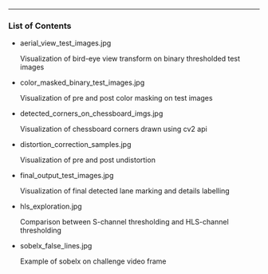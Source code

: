 ----
### List of Contents

* aerial_view_test_images.jpg

  Visualization of bird-eye view transform on binary thresholded test images

* color_masked_binary_test_images.jpg

  Visualization of pre and post color masking on test images

* detected_corners_on_chessboard_imgs.jpg

  Visualization of chessboard corners drawn using cv2 api

* distortion_correction_samples.jpg

  Visualization of pre and post undistortion

* final_output_test_images.jpg

  Visualization of final detected lane marking and details labelling

* hls_exploration.jpg

  Comparison between S-channel thresholding and HLS-channel thresholding

* sobelx_false_lines.jpg

  Example of sobelx on challenge video frame

